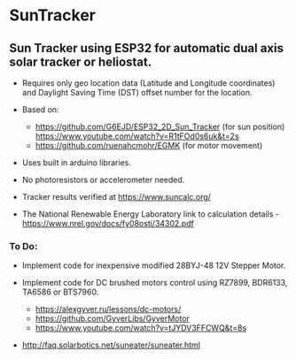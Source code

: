 # SunTracker
## Sun Tracker using ESP32 for automatic dual axis solar tracker or heliostat.
 
 - Requires only geo location data (Latitude and Longitude coordinates) and Daylight Saving Time (DST) offset number for the location.
 
 - Based on:
   - https://github.com/G6EJD/ESP32_2D_Sun_Tracker (for sun position) https://www.youtube.com/watch?v=R1tFOd0s6uk&t=2s
   - https://github.com/ruenahcmohr/EGMK (for motor movement)
 
 - Uses built in arduino libraries.
 - No photoresistors or accelerometer needed.
 - Tracker results verified at https://www.suncalc.org/
 - The National Renewable Energy Laboratory link to calculation details - https://www.nrel.gov/docs/fy08osti/34302.pdf

### To Do:

 - Implement code for inexpensive modified 28BYJ-48 12V Stepper Motor.
 
 - Implement code for DC brushed motors control using RZ7899, BDR6133, TA6586 or BTS7960.
   - https://alexgyver.ru/lessons/dc-motors/
   - https://github.com/GyverLibs/GyverMotor
   - https://www.youtube.com/watch?v=tJYDV3FFCWQ&t=8s
 
 - http://faq.solarbotics.net/suneater/suneater.html
